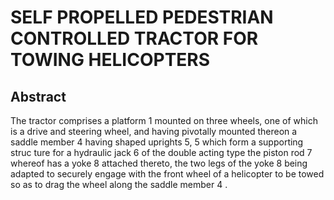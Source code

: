 # SELF PROPELLED PEDESTRIAN CONTROLLED TRACTOR FOR TOWING HELICOPTERS

## Abstract
The tractor comprises a platform 1 mounted on three wheels, one of which is a drive and steering wheel, and having pivotally mounted thereon a saddle member 4 having shaped uprights 5, 5 which form a supporting struc ture for a hydraulic jack 6 of the double acting type the piston rod 7 whereof has a yoke 8 attached thereto, the two legs of the yoke 8 being adapted to securely engage with the front wheel of a helicopter to be towed so as to drag the wheel along the saddle member 4 .